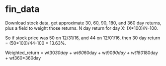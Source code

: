 # fin_data
Download stock data, get approximate 30, 60, 90, 180, and 360 day returns, plus a field to weight those returns.
N day return for day X: (X*100)/N-100.

So if stock price was 50 on 12/31/16, and 44 on 12/01/16, then 30 day return = (50*100)/44-100 = 13.63%.

Weighted_return = wt30*30day + wt60*60day + wt90*90day + wt180*180day + wt360*360day

